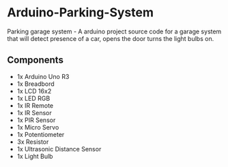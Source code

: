 # Arduino-Parking-System
Parking garage system - A arduino project source code for a garage system that will detect presence of a car, opens the door turns the light bulbs on.

## Components
* 1x Arduino Uno R3
* 1x Breadbord
* 1x LCD 16x2
* 1x LED RGB
* 1x IR Remote
* 1x IR Sensor
* 1x PIR Sensor
* 1x Micro Servo
* 1x Potentiometer
* 3x Resistor
* 1x Ultrasonic Distance Sensor
* 1x Light Bulb
